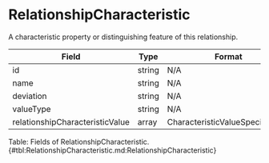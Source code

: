 <!--
    ATTENTION: This file was generated via gradle!
               Do NOT manually edit this file! Any such changes will be overwritten!
-->

# RelationshipCharacteristic

A characteristic property or distinguishing feature of this relationship.

| Field | Type | Format | Required |
|-------|---|--------|---|
| id | string | N/A | No |
| name | string | N/A | No |
| deviation | string | N/A | No |
| valueType | string | N/A | No |
| relationshipCharacteristicValue | array | CharacteristicValueSpecification | No |

Table: Fields of RelationshipCharacteristic. {#tbl:RelationshipCharacteristic.md:RelationshipCharacteristic}
